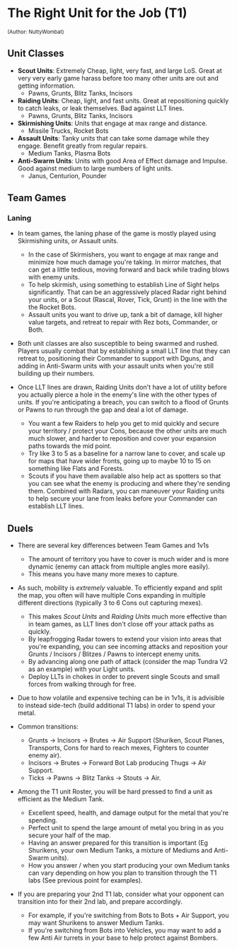 # The Right Unit for the Job (T1)
<sup>(Author: NuttyWombat)</sup>

## Unit Classes
- **Scout Units**: Extremely Cheap, light, very fast, and large LoS. Great at very very early game harass before too many other units are out and getting information.
  - Pawns, Grunts, Blitz Tanks, Incisors
- **Raiding Units**: Cheap, light, and fast units. Great at repositioning quickly to catch leaks, or leak themselves. Bad against LLT lines.
  - Pawns, Grunts, Blitz Tanks, Incisors
- **Skirmishing Units**: Units that engage at max range and distance.
  - Missile Trucks, Rocket Bots
- **Assault Units**: Tanky units that can take some damage while they engage. Benefit greatly from regular repairs.
  - Medium Tanks, Plasma Bots
- **Anti-Swarm Units**: Units with good Area of Effect damage and Impulse. Good against medium to large numbers of light units.
  - Janus, Centurion, Pounder

## Team Games
### Laning
- In team games, the laning phase of the game is mostly played using Skirmishing units, or Assault units.
  - In the case of Skirmishers, you want to engage at max range and minimize how much damage you're taking. In mirror matches, that can get a little tedious, moving forward and back while trading blows with enemy units.
  - To help skirmish, using something to establish Line of Sight helps significantly. That can be an aggressively placed Radar right behind your units, or a Scout (Rascal, Rover, Tick, Grunt) in the line with the the Rocket Bots.
  - Assault units you want to drive up, tank a bit of damage, kill higher value targets, and retreat to repair with Rez bots, Commander, or Both.

- Both unit classes are also susceptible to being swarmed and rushed. Players usually combat that by establishing a small LLT line that they can retreat to, positioning their Commander to support with Dguns, and adding in Anti-Swarm units with your assault units when you're still building up their numbers.

- Once LLT lines are drawn, Raiding Units don't have a lot of utility before you actually pierce a hole in the enemy's line with the other types of units. If you're anticipating a breach, you can switch to a flood of Grunts or Pawns to run through the gap and deal a lot of damage.
  - You want a few Raiders to help you get to mid quickly and secure your territory / protect your Cons, because the other units are much much slower, and harder to reposition and cover your expansion paths towards the mid point.
  - Try like 3 to 5 as a baseline for a narrow lane to cover, and scale up for maps that have wider fronts, going up to maybe 10 to 15 on something like Flats and Forests.
  - Scouts if you have them available also help act as spotters so that you can see what the enemy is producing and where they're sending them. Combined with Radars, you can maneuver your Raiding units to help secure your lane from leaks before your Commander can establish LLT lines.

## Duels
- There are several key differences between Team Games and 1v1s
  - The amount of territory you have to cover is much wider and is more dynamic (enemy can attack from multiple angles more easily).
  - This means you have many more mexes to capture.

- As such, mobility is *extremely* valuable. To efficiently expand and split the map, you often will have multiple Cons expanding in multiple different directions (typically 3 to 6 Cons out capturing mexes).
  - This makes *Scout Units* and *Raiding Units* much more effective than in team games, as LLT lines don't close off your attack paths as quickly.
  - By leapfrogging Radar towers to extend your vision into areas that you're expanding, you can see incoming attacks and reposition your Grunts / Incisors / Blitzes / Pawns to intercept enemy units.
  - By advancing along one path of attack (consider the map Tundra V2 as an example) with your Light units.
  - Deploy LLTs in chokes in order to prevent single Scouts and small forces from walking through for free.

- Due to how volatile and expensive teching can be in 1v1s, it is advisible to instead side-tech (build additional T1 labs) in order to spend your metal.
- Common transitions:
  - Grunts -> Incisors -> Brutes -> Air Support (Shuriken, Scout Planes, Transports, Cons for hard to reach mexes, Fighters to counter enemy air).
  - Incisors -> Brutes -> Forward Bot Lab producing Thugs -> Air Support.
  - Ticks -> Pawns -> Blitz Tanks -> Stouts -> Air.

- Among the T1 unit Roster, you will be hard pressed to find a unit as efficient as the Medium Tank.
  - Excellent speed, health, and damage output for the metal that you're spending.
  - Perfect unit to spend the large amount of metal you bring in as you secure your half of the map.
  - Having an answer prepared for this transition is important (Eg Shurikens, your own Medium Tanks, a mixture of Mediums and Anti-Swarm units).
  - How you answer / when you start producing your own Medium tanks can vary depending on how you plan to transition through the T1 labs (See previous point for examples).

- If you are preparing your 2nd T1 lab, consider what your opponent can transition into for their 2nd lab, and prepare accordingly.
  - For example, if you're switching from Bots to Bots + Air Support, you may want Shurikens to answer Medium Tanks.
  - If you're switching from Bots into Vehicles, you may want to add a few Anti Air turrets in your base to help protect against Bombers.

